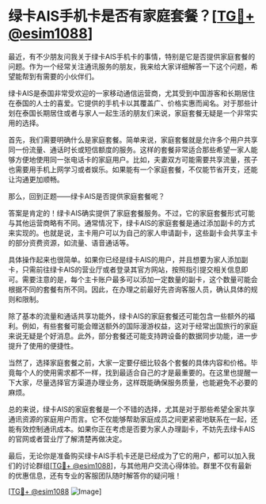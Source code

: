 # 绿卡AIS手机卡是否有家庭套餐？[[TG💪+ @esim1088](https://t.me/s/esim1088)]

最近，有不少朋友问我关于绿卡AIS手机卡的事情，特别是它是否提供家庭套餐的问题。作为一个经常关注通讯服务的朋友，我来给大家详细解答一下这个问题，希望能帮到有需要的小伙伴们。

绿卡AIS是泰国非常受欢迎的一家移动通信运营商，尤其受到中国游客和长期居住在泰国的人士的喜爱。它提供的手机卡以其覆盖广、价格实惠而闻名。对于那些计划在泰国长期居住或者与家人一起生活的朋友们来说，家庭套餐无疑是一个非常实用的选择。

首先，我们需要明确什么是家庭套餐。简单来说，家庭套餐就是允许多个用户共享同一份流量、通话时长或短信额度的服务。这样的套餐非常适合那些希望一家人能够方便地使用同一张电话卡的家庭用户。比如，夫妻双方可能需要共享流量，孩子也需要用手机上网学习或者娱乐。如果能有一个家庭套餐，不仅能节省开支，还能让沟通更加顺畅。

那么，回到正题——绿卡AIS是否提供家庭套餐呢？

答案是肯定的！绿卡AIS确实提供了家庭套餐服务。不过，它的家庭套餐形式可能与其他运营商略有不同。通常情况下，绿卡AIS的家庭套餐是通过添加副卡的方式来实现的。也就是说，主卡用户可以为自己的家人申请副卡，这些副卡会共享主卡的部分资费资源，如流量、语音通话等。

具体操作起来也很简单。如果你已经是绿卡AIS的用户，并且想要为家人添加副卡，只需前往绿卡AIS的营业厅或者登录其官方网站，按照指引提交相关信息即可。需要注意的是，每个主卡账户最多可以添加一定数量的副卡，这个数量可能会根据不同的套餐有所不同。因此，在办理之前最好先咨询客服人员，确认具体的规则和限制。

除了基本的流量和通话共享功能外，绿卡AIS的家庭套餐还可能包含一些额外的福利。例如，有些套餐可能会赠送额外的国际漫游权益，这对于经常出国旅行的家庭来说无疑是个好消息。此外，部分套餐还可能支持跨设备的数据同步功能，进一步提升了使用的便捷性。

当然了，选择家庭套餐之前，大家一定要仔细比较各个套餐的具体内容和价格。毕竟每个人的使用需求都不一样，找到最适合自己的才是最重要的。在这里也提醒一下大家，尽量选择官方渠道办理业务，这样既能确保服务质量，也能避免不必要的麻烦。

总的来说，绿卡AIS的家庭套餐是一个不错的选择，尤其是对于那些希望全家共享通讯资源的家庭用户而言。它不仅能够帮助家庭成员之间更紧密地联系在一起，还能有效控制通讯成本。如果你正在考虑是否要为家人办理副卡，不妨先去绿卡AIS的官网或者营业厅了解清楚再做决定。

最后，无论你是准备购买绿卡AIS手机卡还是已经成为了它的用户，都可以加入我们的讨论群组[[TG💪+ @esim1088](https://t.me/s/esim1088)]，与其他用户交流心得体验。群里不仅有最新的优惠信息，还有专业的客服团队随时解答你的疑问哦！

[[TG💪+ @esim1088](https://t.me/s/esim1088) ![Image](https://i.postimg.cc/4NQfJmqS/Snipaste-2025-05-13-00-14-12.png)]